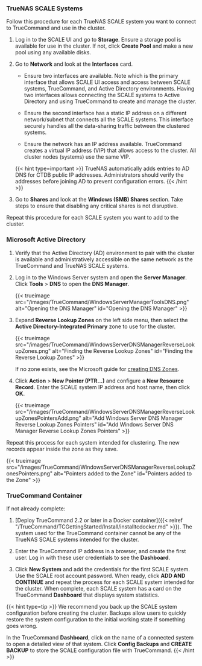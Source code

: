 &NewLine;


### TrueNAS SCALE Systems

Follow this procedure for each TrueNAS SCALE system you want to connect to TrueCommand and use in the cluster.

1. Log in to the SCALE UI and go to **Storage**.
   Ensure a storage pool is available for use in the cluster.
   If not, click **Create Pool** and make a new pool using any available disks.

2. Go to **Network** and look at the **Interfaces** card.

   * Ensure two interfaces are available.
     Note which is the primary interface that allows SCALE UI access and access between SCALE systems, TrueCommand, and Active Directory environments.
     Having two interfaces allows connecting the SCALE systems to Active Directory and using TrueCommand to create and manage the cluster.

   * Ensure the second interface has a static IP address on a different network/subnet that connects all the SCALE systems.
     This interface securely handles all the data-sharing traffic between the clustered systems.

   * Ensure the network has an IP address available.
     TrueCommand creates a virtual IP address (VIP) that allows access to the cluster.
     All cluster nodes (systems) use the same VIP.

   {{< hint type=important >}}
   TrueNAS automatically adds entries to AD DNS for CTDB public IP addresses.
   Administrators should verify the addresses before joining AD to prevent configuration errors.
   {{< /hint >}}

3. Go to **Shares** and look at the **Windows (SMB) Shares** section.
   Take steps to ensure that disabling any critical shares is not disruptive.

Repeat this procedure for each SCALE system you want to add to the cluster.

### Microsoft Active Directory

1. Verify that the Active Directory (AD) environment to pair with the cluster is available and administratively accessible on the same network as the TrueCommand and TrueNAS SCALE systems.

2. Log in to the Windows Server system and open the **Server Manager**.
   Click **Tools** > **DNS** to open the **DNS Manager**.

   {{< trueimage src="/images/TrueCommand/WindowsServerManagerToolsDNS.png" alt="Opening the DNS Manager" id="Opening the DNS Manager" >}}

3. Expand **Reverse Lookup Zones** on the left side menu, then select the **Active Directory-Integrated Primary** zone to use for the cluster.

   {{< trueimage src="/images/TrueCommand/WindowsServerDNSManagerReverseLookupZones.png" alt="Finding the Reverse Lookup Zones" id="Finding the Reverse Lookup Zones" >}}

   If no zone exists, see the Microsoft guide for [creating DNS Zones](https://docs.microsoft.com/en-us/learn/modules/implement-windows-server-dns/3-work-dns-zones-records).

4. Click **Action** > **New Pointer (PTR...)** and configure a **New Resource Record**. Enter the SCALE system IP address and host name, then click **OK**.

   {{< trueimage src="/images/TrueCommand/WindowsServerDNSManagerReverseLookupZonesPointersAdd.png" alt="Add Windows Server DNS Manager Reverse Lookup Zones Pointers" id="Add Windows Server DNS Manager Reverse Lookup Zones Pointers" >}}

Repeat this process for each system intended for clustering.
The new records appear inside the zone as they save.

{{< trueimage src="/images/TrueCommand/WindowsServerDNSManagerReverseLookupZonesPointers.png" alt="Pointers added to the Zone" id="Pointers added to the Zone" >}}

### TrueCommand Container

If not already complete:

1. [Deploy TrueCommand 2.2 or later in a Docker container]({{< relref "/TrueCommand/TCGettingStarted/Install/installtcdocker.md" >}}).
   The system used for the TrueCommand container cannot be any of the TrueNAS SCALE systems intended for the cluster.

2. Enter the TrueCommand IP address in a browser, and create the first user.
   Log in with these user credentials to see the **Dashboard**.

3. Click **New System** and add the credentials for the first SCALE system.
   Use the SCALE root account password.
   When ready, click **ADD AND CONTINUE** and repeat the process for each SCALE system intended for the cluster.
   When complete, each SCALE system has a card on the TrueCommand **Dashboard** that displays system statistics.

{{< hint type=tip >}}
We recommend you back up the SCALE system configuration before creating the cluster.
Backups allow users to quickly restore the system configuration to the initial working state if something goes wrong.

In the TrueCommand **Dashboard**, click on the name of a connected system to open a detailed view of that system.
Click **Config Backups** and **CREATE BACKUP** to store the SCALE configuration file with TrueCommand.
{{< /hint >}}
